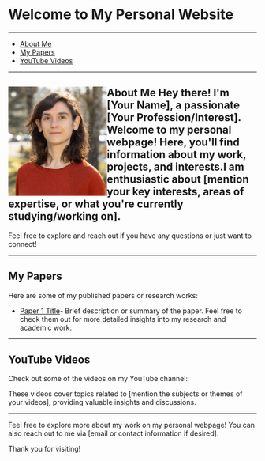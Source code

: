 # Welcome to My Personal Website

---

- [About Me](#about-me)
- [My Papers](#my-papers)
- [YouTube Videos](#youtube-videos)

---

## <img src="selfie.png" style="float: left;" alt="drawing" width="200"/>  About Me Hey there! I'm [Your Name], a passionate [Your Profession/Interest]. Welcome to my personal webpage! Here, you'll find information about my work, projects, and interests.I am enthusiastic about [mention your key interests, areas of expertise, or what you're currently studying/working on].

Feel free to explore and reach out if you have any questions or just want to connect!

---

## My Papers

Here are some of my published papers or research works:

- [Paper 1 Title](https://scholar.google.com/citations?user=u_wKph8AAAAJ&hl=fr)- Brief description or summary of the paper.
Feel free to check them out for more detailed insights into my research and academic work.

---

## YouTube Videos

Check out some of the videos on my YouTube channel:




These videos cover topics related to [mention the subjects or themes of your videos], providing valuable insights and discussions.

---

Feel free to explore more about my work on my personal webpage! You can also reach out to me via [email or contact information if desired].

Thank you for visiting!
